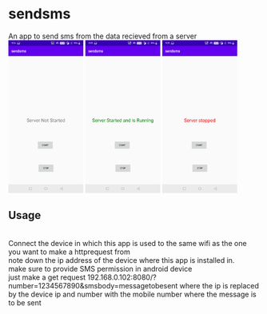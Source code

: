 # sendsms
 An app to send sms from the data recieved from a server
</br>
<img src = "https://github.com/vignesh98/sendsms/blob/master/Githubpics/servernotstarted.jpg" width=150>
<img src = "https://github.com/vignesh98/sendsms/blob/master/Githubpics/serverstarted.jpg" width=150>
<img src = "https://github.com/vignesh98/sendsms/blob/master/Githubpics/serverstopped.jpg" width=150>

<h2>Usage</h2>
</br>
Connect the device in which this app is used to the same wifi as the one you want to make a httprequest from</br>
note down the ip address of the device where this app is installed in.</br>
make sure to provide SMS permission in android device</br>
just make a get request 192.168.0.102:8080/?number=1234567890&smsbody=messagetobesent where the ip is replaced by the device ip and number with the mobile number where the message is to be sent</br>
